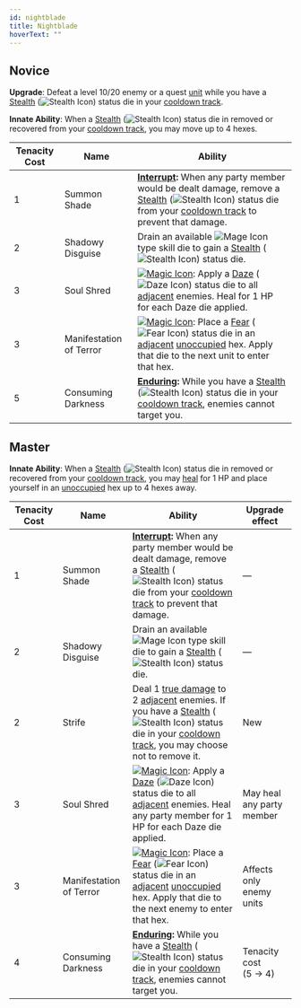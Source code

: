 ```yaml
---
id: nightblade
title: Nightblade
hoverText: ""
---
```


## Novice

**Upgrade**: Defeat a level 10/20 enemy or a quest [unit](/docs/glossary/unit) while you have a [Stealth](/docs/battles/status-effects/stealth) (<img src="/icons/stealth.svg" alt="Stealth Icon" className="icon-svg" />) status die in your [cooldown track](/docs/glossary/cooldown-track).

**Innate Ability**: When a [Stealth](/docs/battles/status-effects/stealth) (<img src="/icons/stealth.svg" alt="Stealth Icon" className="icon-svg" />) status die in removed or recovered from your [cooldown track](/docs/glossary/cooldown-track), you may move up to 4 hexes.

| Tenacity Cost | Name                    | Ability                                                                                                                                                                                                                                                                                                                                                                             |
| ------------- | ----------------------- | ----------------------------------------------------------------------------------------------------------------------------------------------------------------------------------------------------------------------------------------------------------------------------------------------------------------------------------------------------------------------------------- |
| 1             | Summon Shade            | **[Interrupt](/docs/glossary/interrupt):** When any party member would be dealt damage, remove a [Stealth](/docs/battles/status-effects/stealth) (<img src="/icons/stealth.svg" alt="Stealth Icon" className="icon-svg" />) status die from your [cooldown track](/docs/glossary/cooldown-track) to prevent that damage.                                                            |
| 2             | Shadowy Disguise        | Drain an available <img src="/icons/mage.svg" alt="Mage Icon" className="icon-svg" /> type skill die to gain a [Stealth](/docs/battles/status-effects/stealth) (<img src="/icons/stealth.svg" alt="Stealth Icon" className="icon-svg" />) status die.                                                                                                                               |
| 3             | Soul Shred              | [<img src="/icons/magic.svg" alt="Magic Icon" className="icon-svg" />](/docs/battles/battle-forms/magic): Apply a [Daze](/docs/battles/status-effects/daze) (<img src="/icons/daze.svg" alt="Daze Icon" className="icon-svg" />) status die to all [adjacent](/docs/glossary/adjacent) enemies. Heal for 1 HP for each Daze die applied.                                            |
| 3             | Manifestation of Terror | [<img src="/icons/magic.svg" alt="Magic Icon" className="icon-svg" />](/docs/battles/battle-forms/magic): Place a [Fear](/docs/battles/status-effects/fear) (<img src="/icons/fear.svg" alt="Fear Icon" className="icon-svg" />) status die in an [adjacent](/docs/glossary/adjacent) [unoccupied](/docs/glossary/occupied) hex. Apply that die to the next unit to enter that hex. |
| 5             | Consuming Darkness      | **[Enduring](/docs/glossary/enduring):** While you have a [Stealth](/docs/battles/status-effects/stealth) (<img src="/icons/stealth.svg" alt="Stealth Icon" className="icon-svg" />) status die in your [cooldown track](/docs/glossary/cooldown-track), enemies cannot target you.                                                                                                 |

## Master

**Innate Ability**: When a [Stealth](/docs/battles/status-effects/stealth) (<img src="/icons/stealth.svg" alt="Stealth Icon" className="icon-svg" />) status die in removed or recovered from your [cooldown track](/docs/glossary/cooldown-track), you may [heal](/docs/glossary/healing) for 1 HP and place
yourself in an [unoccupied](/docs/glossary/occupied) hex up to 4 hexes away.

| Tenacity Cost | Name                    | Ability                                                                                                                                                                                                                                                                                                                                                                              | Upgrade effect            |
| ------------- | ----------------------- | ------------------------------------------------------------------------------------------------------------------------------------------------------------------------------------------------------------------------------------------------------------------------------------------------------------------------------------------------------------------------------------ | ------------------------- |
| 1             | Summon Shade            | **[Interrupt](/docs/glossary/interrupt):** When any party member would be dealt damage, remove a [Stealth](/docs/battles/status-effects/stealth) (<img src="/icons/stealth.svg" alt="Stealth Icon" className="icon-svg" />) status die from your [cooldown track](/docs/glossary/cooldown-track) to prevent that damage.                                                             | —                         |
| 2             | Shadowy Disguise        | Drain an available <img src="/icons/mage.svg" alt="Mage Icon" className="icon-svg" /> type skill die to gain a [Stealth](/docs/battles/status-effects/stealth) (<img src="/icons/stealth.svg" alt="Stealth Icon" className="icon-svg" />) status die.                                                                                                                                | —                         |
| 2             | Strife                  | Deal 1 [true damage](/docs/glossary/true-damage) to 2 [adjacent](/docs/glossary/adjacent) enemies. If you have a [Stealth](/docs/battles/status-effects/stealth) (<img src="/icons/stealth.svg" alt="Stealth Icon" className="icon-svg" />) status die in your [cooldown track](/docs/glossary/cooldown-track), you may choose not to remove it.                                     | New                       |
| 3             | Soul Shred              | [<img src="/icons/magic.svg" alt="Magic Icon" className="icon-svg" />](/docs/battles/battle-forms/magic): Apply a [Daze](/docs/battles/status-effects/daze) (<img src="/icons/daze.svg" alt="Daze Icon" className="icon-svg" />) status die to all [adjacent](/docs/glossary/adjacent) enemies. Heal any party member for 1 HP for each Daze die applied.                            | May heal any party member |
| 3             | Manifestation of Terror | [<img src="/icons/magic.svg" alt="Magic Icon" className="icon-svg" />](/docs/battles/battle-forms/magic): Place a [Fear](/docs/battles/status-effects/fear) (<img src="/icons/fear.svg" alt="Fear Icon" className="icon-svg" />) status die in an [adjacent](/docs/glossary/adjacent) [unoccupied](/docs/glossary/occupied) hex. Apply that die to the next enemy to enter that hex. | Affects only enemy units  |
| 4             | Consuming Darkness      | **[Enduring](/docs/glossary/enduring):** While you have a [Stealth](/docs/battles/status-effects/stealth) (<img src="/icons/stealth.svg" alt="Stealth Icon" className="icon-svg" />) status die in your [cooldown track](/docs/glossary/cooldown-track), enemies cannot target you.                                                                                                  | Tenacity cost<br/>(5 → 4) |
